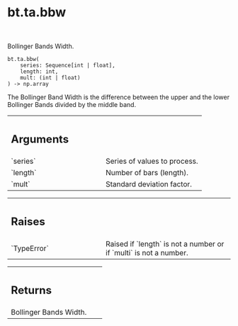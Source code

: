 <div itemscope itemtype="http://developers.google.com/ReferenceObject">
<meta itemprop="name" content="bt.ta.bbw" />
<meta itemprop="path" content="Stable" />
</div>

# bt.ta.bbw

<!-- Insert buttons and diff -->

<table class="tfo-notebook-buttons tfo-api nocontent" align="left">

</table>



Bollinger Bands Width.

<pre class="devsite-click-to-copy prettyprint lang-py tfo-signature-link">
<code>bt.ta.bbw(
    series: Sequence[int | float],
    length: int,
    mult: (int | float)
) -> np.array
</code></pre>



<!-- Placeholder for "Used in" -->

The Bollinger Band Width is the difference between the upper and
the lower Bollinger Bands divided by the middle band.

<!-- Tabular view -->
 <table class="responsive fixed orange">
<colgroup><col width="214px"><col></colgroup>
<tr><th colspan="2" style="text-align: left;"><h2 class="add-link">Arguments</h2></th></tr>

<tr>
<td>
`series`
</td>
<td>
Series of values to process.
</td>
</tr><tr>
<td>
`length`
</td>
<td>
Number of bars (length).
</td>
</tr><tr>
<td>
`mult`
</td>
<td>
Standard deviation factor.
</td>
</tr>
</table>



<!-- Tabular view -->
 <table class="responsive fixed orange">
<colgroup><col width="214px"><col></colgroup>
<tr><th colspan="2" style="text-align: left;"><h2 class="add-link">Raises</h2></th></tr>

<tr>
<td>
`TypeError`
</td>
<td>
Raised if `length` is not a number or
if `multi` is not a number.
</td>
</tr>
</table>



<!-- Tabular view -->
 <table class="responsive fixed orange">
<colgroup><col width="214px"><col></colgroup>
<tr><th colspan="2" style="text-align: left;"><h2 class="add-link">Returns</h2></th></tr>
<tr class="alt">
<td colspan="2">
Bollinger Bands Width.
</td>
</tr>

</table>

